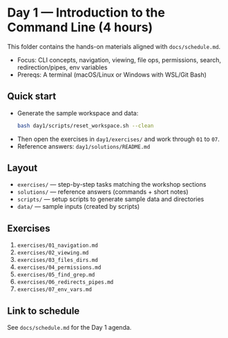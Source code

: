 # Day 1 — Introduction to the Command Line (4 hours)

This folder contains the hands-on materials aligned with `docs/schedule.md`.

- Focus: CLI concepts, navigation, viewing, file ops, permissions, search, redirection/pipes, env variables
- Prereqs: A terminal (macOS/Linux or Windows with WSL/Git Bash)

## Quick start

- Generate the sample workspace and data:
  ```bash
  bash day1/scripts/reset_workspace.sh --clean
  ```
- Then open the exercises in `day1/exercises/` and work through `01` to `07`.
- Reference answers: `day1/solutions/README.md`

## Layout

- `exercises/` — step-by-step tasks matching the workshop sections
- `solutions/` — reference answers (commands + short notes)
- `scripts/` — setup scripts to generate sample data and directories
- `data/` — sample inputs (created by scripts)

## Exercises

1. `exercises/01_navigation.md`
2. `exercises/02_viewing.md`
3. `exercises/03_files_dirs.md`
4. `exercises/04_permissions.md`
5. `exercises/05_find_grep.md`
6. `exercises/06_redirects_pipes.md`
7. `exercises/07_env_vars.md`

## Link to schedule

See `docs/schedule.md` for the Day 1 agenda.
